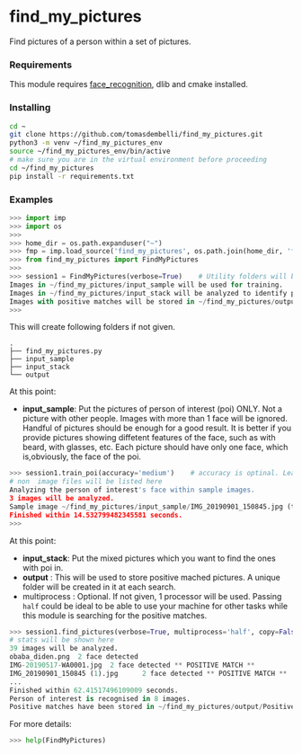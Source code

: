 # find_my_pictures
Find pictures of a person within a set of pictures. 

### Requirements
This module requires [face_recognition](https://www.google.co.uk/url?sa=t&rct=j&q=&esrc=s&source=web&cd=1&cad=rja&uact=8&ved=2ahUKEwi0qYLZuuTkAhVLQEEAHeeWBMAQFjAAegQIBhAC&url=https%3A%2F%2Fgithub.com%2Fageitgey%2Fface_recognition&usg=AOvVaw1ARIEn_v53-Z7n-ItnMaqz), dlib and cmake installed.

### Installing
```bash
cd ~
git clone https://github.com/tomasdembelli/find_my_pictures.git
python3 -m venv ~/find_my_pictures_env
source ~/find_my_pictures_env/bin/active
# make sure you are in the virtual environment before proceeding
cd ~/find_my_pictures
pip install -r requirements.txt
```

### Examples
```python
>>> import imp
>>> import os
>>> 
>>> home_dir = os.path.expanduser("~")
>>> fmp = imp.load_source('find_my_pictures', os.path.join(home_dir, 'find_my_pictures/find_my_pictures.py'))
>>> from find_my_pictures import FindMyPictures
>>> 
>>> session1 = FindMyPictures(verbose=True)    # Utility folders will be initialized if not given.
Images in ~/find_my_pictures/input_sample will be used for training.
Images in ~/find_my_pictures/input_stack will be analyzed to identify person of interest.
Images with positive matches will be stored in ~/find_my_pictures/output.
>>> 
```
This will create following folders if not given.
```
.
├── find_my_pictures.py
├── input_sample  
├── input_stack
└── output
```
At this point:
- **input_sample**: Put the pictures of person of interest (poi) ONLY. Not a picture with other people.
                Images with more than 1 face will be ignored.
                Handful of pictures should be enough for a good result.
                It is better if you provide pictures showing diffetent features of the face, such as with beard, with glasses, etc.
                Each picture should have only one face, which is,obviously, the face of the poi.

```python
>>> session1.train_poi(accuracy='medium')    # accuracy is optinal. Leaving blank will still give reasonable results.
# non  image files will be listed here
Analyzing the person of interest's face within sample images.
3 images will be analyzed.
Sample image ~/find_my_pictures/input_sample/IMG_20190901_150845.jpg (training data) can't contain more than 1 face.
Finished within 14.532799482345581 seconds.
>>> 
```
At this point:
- **input_stack**:  Put the mixed pictures which you want to find the ones with poi in.
- **output**      : This will be used to store positive mached pictures. A unique folder will be created in it at each search.
- multiprocess  :   Optional. If not given, 1 processor will be used. Passing `half` could be ideal to be able to use your machine for other tasks while this module is searching for the positive matches. 
```python
>>> session1.find_pictures(verbose=True, multiprocess='half', copy=False)    
# stats will be shown here
39 images will be analyzed.
obaba_diden.png  2 face detected
IMG-20190517-WA0001.jpg  2 face detected ** POSITIVE MATCH **
IMG_20190901_150845 (1).jpg      2 face detected ** POSITIVE MATCH **
...
Finished within 62.41517496109009 seconds.
Person of interest is recognised in 8 images.
Positive matches have been stored in ~/find_my_pictures/output/Positive_Match_2019_09_22_00-15.
```

For more details:
```python
>>> help(FindMyPictures)
```
